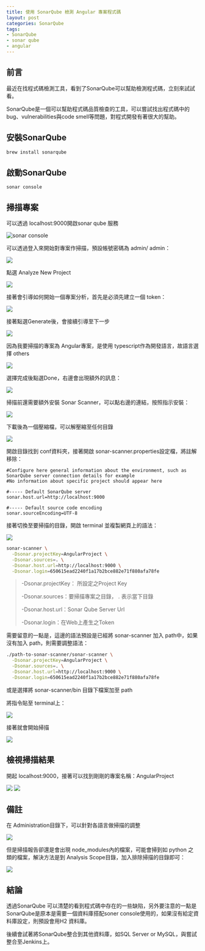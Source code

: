 ```yaml
---
title: 使用 SonarQube 檢測 Angular 專案程式碼
layout: post
categories: SonarQube
tags:
- SonarQube
- sonar qube
- angular
---
```


## 前言

最近在找程式碼檢測工具，看到了SonarQube可以幫助檢測程式碼，立刻來試試看。

SonarQube是一個可以幫助程式碼品質檢查的工具，可以嘗試找出程式碼中的 bug、vulnerabilities與code smell等問題，對程式開發有著很大的幫助。

<!--more-->

## 安裝SonarQube

```bash
brew install sonarqube
```

## 啟動SonarQube

```
sonar console
```

## 掃描專案

可以透過 localhost:9000開啟sonar qube 服務

<img src="https://i.imgur.com/7cPh4Sc.png" title="sonar console" alt="sonar console"/>


可以透過登入來開始對專案作掃描，預設帳號密碼為 admin/ admin：

<img src="https://i.imgur.com/xQXB1wJ.png"/>


點選 Analyze New Project

<img src="https://i.imgur.com/FcVRleq.png"/>


接著會引導如何開始一個專案分析，首先是必須先建立一個 token：

<img src="https://i.imgur.com/rfdoyPH.png"/>


接著點選Generate後，會接續引導至下一步

<img src="https://i.imgur.com/6a6j3LT.png"/>


因為我要掃描的專案為 Angular專案，是使用 typescript作為開發語言，故語言選擇 others

<img src="https://i.imgur.com/kJJEYzV.png"/>


選擇完成後點選Done，右邊會出現額外的訊息：

<img src="https://i.imgur.com/8XwTuQv.png" />


掃描前還需要額外安裝 Sonar Scanner，可以點右邊的連結，按照指示安裝：

<img src="https://i.imgur.com/RJWSfk5.png"/>


下載後為一個壓縮檔，可以解壓縮至任何目錄

<img src="https://i.imgur.com/2Pr73RR.png"/>


開啟目錄找到 conf資料夾，接著開啟 sonar-scanner.properties設定檔，將註解移除：

```properties
#Configure here general information about the environment, such as SonarQube server connection details for example
#No information about specific project should appear here

#----- Default SonarQube server
sonar.host.url=http://localhost:9000

#----- Default source code encoding
sonar.sourceEncoding=UTF-8

```

接著切換至要掃描的目錄，開啟 terminal 並複製網頁上的語法：

<img src="https://i.imgur.com/wZlFV5R.png"/>

```bash
sonar-scanner \
  -Dsonar.projectKey=AngularProject \
  -Dsonar.sources=. \
  -Dsonar.host.url=http://localhost:9000 \
  -Dsonar.login=650615ead2240f1a17b2bce882e71f880afa78fe
```

> -Dsonar.projectKey： 所設定之Project Key
>
> -Dsonar.sources：要掃描專案之目錄， . 表示當下目錄
>
> -Dsonar.host.url：Sonar Qube Server Url
>
> -Dsonar.login：在Web上產生之Token

需要留意的一點是，這邊的語法預設是已經將 sonar-scanner 加入 path中，如果沒有加入 path，則需要調整語法：

```bash
./path-to-sonar-scanner/sonar-scanner \
  -Dsonar.projectKey=AngularProject \
  -Dsonar.sources=. \
  -Dsonar.host.url=http://localhost:9000 \
  -Dsonar.login=650615ead2240f1a17b2bce882e71f880afa78fe
```

或是選擇將 sonar-scanner/bin 目錄下檔案加至 path

將指令貼至 terminal上：

<img src="https://i.imgur.com/5JUhgo6.png" />


接著就會開始掃描

<img src="https://i.imgur.com/eIIbTif.png" />


## 檢視掃描結果

開起 localhost:9000，接著可以找到剛剛的專案名稱：AngularProject

<img src="https://i.imgur.com/VgEvhWY.png" />

<img src="https://i.imgur.com/MiZDtYv.png" />


## 備註

在 Administration目錄下，可以針對各語言做掃描的調整

<img src="https://i.imgur.com/NPRSeby.png"/>


但是掃描報告卻還是會出現 node_modules內的檔案，可能會掃到如 python 之類的檔案，解決方法是到 Analysis Scope目錄，加入排除掃描的目錄即可：

<img src="https://i.imgur.com/aaFOnA7.png"/>


## 結論

透過SonarQube 可以清楚的看到程式碼中存在的一些缺陷，另外要注意的一點是SonarQube是原本是需要一個資料庫搭配soner console使用的，如果沒有給定資料庫設定，則預設會用H2 資料庫。

後續會試著將SonarQube整合到其他資料庫，如SQL Server or MySQL，與嘗試整合至Jenkins上。